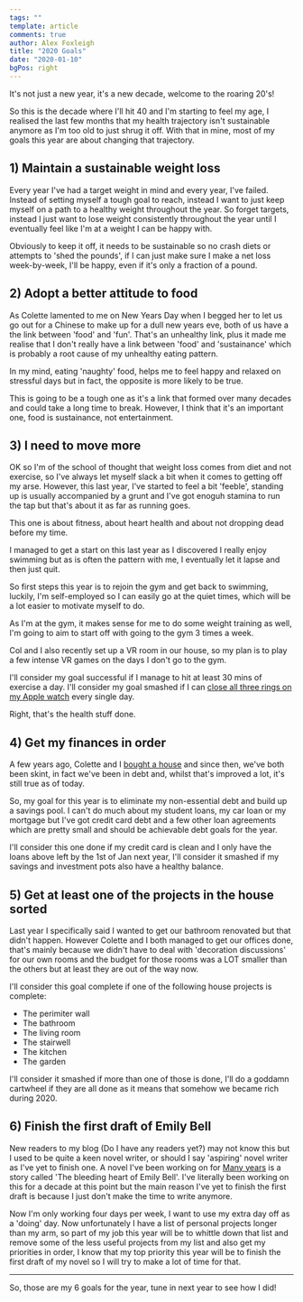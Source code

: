 ```yaml
---
tags: ""
template: article 
comments: true 
author: Alex Foxleigh
title: "2020 Goals"
date: "2020-01-10"
bgPos: right
---
```


It's not just a new year, it's a new decade, welcome to the roaring 20's!

<!-- end -->

So this is the decade where I'll hit 40 and I'm starting to feel my age, I realised the last few months that my health trajectory isn't sustainable anymore as I'm too old to just shrug it off. With that in mine, most of my goals this year are about changing that trajectory.


## 1) Maintain a sustainable weight loss

Every year I've had a target weight in mind and every year, I've failed. Instead of setting myself a tough goal to reach, instead I want to just keep myself on a path to a healthy weight throughout the year. So forget targets, instead I just want to lose weight consistently throughout the year until I eventually feel like I'm at a weight I can be happy with.

Obviously to keep it off, it needs to be sustainable so no crash diets or attempts to 'shed the pounds', if I can just make sure I make a net loss week-by-week, I'll be happy, even if it's only a fraction of a pound.


## 2) Adopt a better attitude to food

As Colette lamented to me on New Years Day when I begged her to let us go out for a Chinese to make up for a dull new years eve, both of us have a the link between 'food' and 'fun'. That's an unhealthy link, plus it made me realise that I don't really have a link between 'food' and 'sustainance' which is probably a root cause of my unhealthy eating pattern.

In my mind, eating 'naughty' food, helps me to feel happy and relaxed on stressful days but in fact, the opposite is more likely to be true.

This is going to be a tough one as it's a link that formed over many decades and could take a long time to break. However, I think that it's an important one, food is sustainance, not entertainment.

## 3) I need to move more

OK so I'm of the school of thought that weight loss comes from diet and not exercise, so I've always let myself slack a bit when it comes to getting off my arse. However, this last year, I've started to feel a bit 'feeble', standing up is usually accompanied by a grunt and I've got enoguh stamina to run the tap but that's about it as far as running goes.

This one is about fitness, about heart health and about not dropping dead before my time.

I managed to get a start on this last year as I discovered I really enjoy swimming but as is often the pattern with me, I eventually let it lapse and then just quit. 

So first steps this year is to rejoin the gym and get back to swimming, luckily, I'm self-employed so I can easily go at the quiet times, which will be a lot easier to motivate myself to do.

As I'm at the gym, it makes sense for me to do some weight training as well, I'm going to aim to start off with going to the gym 3 times a week.

Col and I also recently set up a VR room in our house, so my plan is to play a few intense VR games on the days I don't go to the gym.

I'll consider my goal successful if I manage to hit at least 30 mins of exercise a day. I'll consider my goal smashed if I can [close all three rings on my Apple watch](https://www.apple.com/uk/watch/close-your-rings/) every single day.

Right, that's the health stuff done.

## 4) Get my finances in order

A few years ago, Colette and I [bought a house](/mind-body-and-soul/2017-goals-how-did-i-do/) and since then, we've both been skint, in fact we've been in debt and, whilst that's improved a lot, it's still true as of today.

So, my goal for this year is to eliminate my non-essential debt and build up a savings pool. I can't do much about my student loans, my car loan or my mortgage but I've got credit card debt and a few other loan agreements which are pretty small and should be achievable debt goals for the year.

I'll consider this one done if my credit card is clean and I only have the loans above left by the 1st of Jan next year, I'll consider it smashed if my savings and investment pots also have a healthy balance.

## 5) Get at least one of the projects in the house sorted

Last year I specifically said I wanted to get our bathroom renovated but that didn't happen. However Colette and I both managed to get our offices done, that's mainly because we didn't have to deal with 'decoration discussions' for our own rooms and the budget for those rooms was a LOT smaller than the others but at least they are out of the way now.

I'll consider this goal complete if one of the following house projects is complete:

- The perimiter wall
- The bathroom
- The living room
- The stairwell
- The kitchen
- The garden

I'll consider it smashed if more than one of those is done, I'll do a goddamn cartwheel if they are all done as it means that somehow we became rich during 2020.

## 6) Finish the first draft of Emily Bell

New readers to my blog (Do I have any readers yet?) may not know this but I used to be quite a keen novel writer, or should I say 'aspiring' novel writer as I've yet to finish one. A novel I've been working on for [Many years](/scribblings/cover-design-for-emily-bell/) is a story called 'The bleeding heart of Emily Bell'. I've literally been working on this for a decade at this point but the main reason I've yet to finish the first draft is because I just don't make the time to write anymore.

Now I'm only working four days per week, I want to use my extra day off as a 'doing' day. Now unfortunately I have a list of personal projects longer than my arm, so part of my job this year will be to whittle down that list and remove some of the less useful projects from my list and also get my priorities in order, I know that my top priority this year will be to finish the first draft of my novel so I will try to make a lot of time for that.

--- 

So, those are my 6 goals for the year, tune in next year to see how I did!
